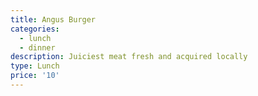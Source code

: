 ```yaml
---
title: Angus Burger
categories:
  - lunch
  - dinner
description: Juiciest meat fresh and acquired locally
type: Lunch
price: '10'
---
```


